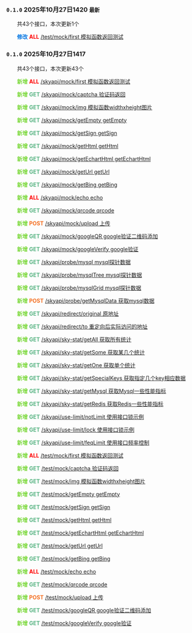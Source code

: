 ### `0.1.0` 2025年10月27日1420 `最新`

&ensp;&ensp;&ensp;&ensp;共43个接口，本次更新1个

&ensp;&ensp;&ensp;&ensp;<span style="font-weight: bold;color: #0075e2;">修改</span> <span style="font-weight: bold;color: red;">ALL</span> [/test/mock/first 模拟函数返回测试](/apis/newest/test_mock?id=%E6%A8%A1%E6%8B%9F%E5%87%BD%E6%95%B0%E8%BF%94%E5%9B%9E%E6%B5%8B%E8%AF%95)

### `0.1.0` 2025年10月27日1417 

&ensp;&ensp;&ensp;&ensp;共43个接口，本次更新43个

&ensp;&ensp;&ensp;&ensp;<span style="font-weight: bold;color: #7ad839;">新增</span> <span style="font-weight: bold;color: red;">ALL</span> [/skyapi/mock/first 模拟函数返回测试](/apis/20251027142016/skyapi_mock?id=%E6%A8%A1%E6%8B%9F%E5%87%BD%E6%95%B0%E8%BF%94%E5%9B%9E%E6%B5%8B%E8%AF%95)

&ensp;&ensp;&ensp;&ensp;<span style="font-weight: bold;color: #7ad839;">新增</span> <span style="font-weight: bold;color: #57b382;">GET</span> [/skyapi/mock/captcha 验证码返回](/apis/20251027142016/skyapi_mock?id=%E9%AA%8C%E8%AF%81%E7%A0%81%E8%BF%94%E5%9B%9E)

&ensp;&ensp;&ensp;&ensp;<span style="font-weight: bold;color: #7ad839;">新增</span> <span style="font-weight: bold;color: #57b382;">GET</span> [/skyapi/mock/img 模拟函数widthxheight图片](/apis/20251027142016/skyapi_mock?id=%E6%A8%A1%E6%8B%9F%E5%87%BD%E6%95%B0widthxheight%E5%9B%BE%E7%89%87)

&ensp;&ensp;&ensp;&ensp;<span style="font-weight: bold;color: #7ad839;">新增</span> <span style="font-weight: bold;color: #57b382;">GET</span> [/skyapi/mock/getEmpty getEmpty](/apis/20251027142016/skyapi_mock?id=getEmpty)

&ensp;&ensp;&ensp;&ensp;<span style="font-weight: bold;color: #7ad839;">新增</span> <span style="font-weight: bold;color: #57b382;">GET</span> [/skyapi/mock/getSign getSign](/apis/20251027142016/skyapi_mock?id=getSign)

&ensp;&ensp;&ensp;&ensp;<span style="font-weight: bold;color: #7ad839;">新增</span> <span style="font-weight: bold;color: #57b382;">GET</span> [/skyapi/mock/getHtml getHtml](/apis/20251027142016/skyapi_mock?id=getHtml)

&ensp;&ensp;&ensp;&ensp;<span style="font-weight: bold;color: #7ad839;">新增</span> <span style="font-weight: bold;color: #57b382;">GET</span> [/skyapi/mock/getEchartHtml getEchartHtml](/apis/20251027142016/skyapi_mock?id=getEchartHtml)

&ensp;&ensp;&ensp;&ensp;<span style="font-weight: bold;color: #7ad839;">新增</span> <span style="font-weight: bold;color: #57b382;">GET</span> [/skyapi/mock/getUrl getUrl](/apis/20251027142016/skyapi_mock?id=getUrl)

&ensp;&ensp;&ensp;&ensp;<span style="font-weight: bold;color: #7ad839;">新增</span> <span style="font-weight: bold;color: #57b382;">GET</span> [/skyapi/mock/getBing getBing](/apis/20251027142016/skyapi_mock?id=getBing)

&ensp;&ensp;&ensp;&ensp;<span style="font-weight: bold;color: #7ad839;">新增</span> <span style="font-weight: bold;color: red;">ALL</span> [/skyapi/mock/echo echo](/apis/20251027142016/skyapi_mock?id=echo)

&ensp;&ensp;&ensp;&ensp;<span style="font-weight: bold;color: #7ad839;">新增</span> <span style="font-weight: bold;color: #57b382;">GET</span> [/skyapi/mock/qrcode qrcode](/apis/20251027142016/skyapi_mock?id=qrcode)

&ensp;&ensp;&ensp;&ensp;<span style="font-weight: bold;color: #7ad839;">新增</span> <span style="font-weight: bold;color: #f47023;">POST</span> [/skyapi/mock/upload 上传](/apis/20251027142016/skyapi_mock?id=%E4%B8%8A%E4%BC%A0)

&ensp;&ensp;&ensp;&ensp;<span style="font-weight: bold;color: #7ad839;">新增</span> <span style="font-weight: bold;color: #57b382;">GET</span> [/skyapi/mock/googleQR google验证二维码添加](/apis/20251027142016/skyapi_mock?id=google%E9%AA%8C%E8%AF%81%E4%BA%8C%E7%BB%B4%E7%A0%81%E6%B7%BB%E5%8A%A0)

&ensp;&ensp;&ensp;&ensp;<span style="font-weight: bold;color: #7ad839;">新增</span> <span style="font-weight: bold;color: #57b382;">GET</span> [/skyapi/mock/googleVerify google验证](/apis/20251027142016/skyapi_mock?id=google%E9%AA%8C%E8%AF%81)

&ensp;&ensp;&ensp;&ensp;<span style="font-weight: bold;color: #7ad839;">新增</span> <span style="font-weight: bold;color: #57b382;">GET</span> [/skyapi/probe/mysql mysql探针数据](/apis/20251027142016/skyapi_probe?id=mysql%E6%8E%A2%E9%92%88%E6%95%B0%E6%8D%AE)

&ensp;&ensp;&ensp;&ensp;<span style="font-weight: bold;color: #7ad839;">新增</span> <span style="font-weight: bold;color: #57b382;">GET</span> [/skyapi/probe/mysqlTree mysql探针数据](/apis/20251027142016/skyapi_probe?id=mysql%E6%8E%A2%E9%92%88%E6%95%B0%E6%8D%AE)

&ensp;&ensp;&ensp;&ensp;<span style="font-weight: bold;color: #7ad839;">新增</span> <span style="font-weight: bold;color: #57b382;">GET</span> [/skyapi/probe/mysqlGrid mysql探针数据](/apis/20251027142016/skyapi_probe?id=mysql%E6%8E%A2%E9%92%88%E6%95%B0%E6%8D%AE)

&ensp;&ensp;&ensp;&ensp;<span style="font-weight: bold;color: #7ad839;">新增</span> <span style="font-weight: bold;color: #f47023;">POST</span> [/skyapi/probe/getMysqlData 获取mysql数据](/apis/20251027142016/skyapi_probe?id=%E8%8E%B7%E5%8F%96mysql%E6%95%B0%E6%8D%AE)

&ensp;&ensp;&ensp;&ensp;<span style="font-weight: bold;color: #7ad839;">新增</span> <span style="font-weight: bold;color: #57b382;">GET</span> [/skyapi/redirect/original 原地址](/apis/20251027142016/skyapi_redirect?id=%E5%8E%9F%E5%9C%B0%E5%9D%80)

&ensp;&ensp;&ensp;&ensp;<span style="font-weight: bold;color: #7ad839;">新增</span> <span style="font-weight: bold;color: #57b382;">GET</span> [/skyapi/redirect/to 重定向后实际访问的地址](/apis/20251027142016/skyapi_redirect?id=%E9%87%8D%E5%AE%9A%E5%90%91%E5%90%8E%E5%AE%9E%E9%99%85%E8%AE%BF%E9%97%AE%E7%9A%84%E5%9C%B0%E5%9D%80)

&ensp;&ensp;&ensp;&ensp;<span style="font-weight: bold;color: #7ad839;">新增</span> <span style="font-weight: bold;color: #57b382;">GET</span> [/skyapi/sky-stat/getAll 获取所有统计](/apis/20251027142016/skyapi_sky-stat?id=%E8%8E%B7%E5%8F%96%E6%89%80%E6%9C%89%E7%BB%9F%E8%AE%A1)

&ensp;&ensp;&ensp;&ensp;<span style="font-weight: bold;color: #7ad839;">新增</span> <span style="font-weight: bold;color: #57b382;">GET</span> [/skyapi/sky-stat/getSome 获取某几个统计](/apis/20251027142016/skyapi_sky-stat?id=%E8%8E%B7%E5%8F%96%E6%9F%90%E5%87%A0%E4%B8%AA%E7%BB%9F%E8%AE%A1)

&ensp;&ensp;&ensp;&ensp;<span style="font-weight: bold;color: #7ad839;">新增</span> <span style="font-weight: bold;color: #57b382;">GET</span> [/skyapi/sky-stat/getOne 获取单个统计](/apis/20251027142016/skyapi_sky-stat?id=%E8%8E%B7%E5%8F%96%E5%8D%95%E4%B8%AA%E7%BB%9F%E8%AE%A1)

&ensp;&ensp;&ensp;&ensp;<span style="font-weight: bold;color: #7ad839;">新增</span> <span style="font-weight: bold;color: #57b382;">GET</span> [/skyapi/sky-stat/getSpecialKeys 获取指定几个key相应数据](/apis/20251027142016/skyapi_sky-stat?id=%E8%8E%B7%E5%8F%96%E6%8C%87%E5%AE%9A%E5%87%A0%E4%B8%AAkey%E7%9B%B8%E5%BA%94%E6%95%B0%E6%8D%AE)

&ensp;&ensp;&ensp;&ensp;<span style="font-weight: bold;color: #7ad839;">新增</span> <span style="font-weight: bold;color: #57b382;">GET</span> [/skyapi/sky-stat/getMysql 获取Mysql一些性能指标](/apis/20251027142016/skyapi_sky-stat?id=%E8%8E%B7%E5%8F%96Mysql%E4%B8%80%E4%BA%9B%E6%80%A7%E8%83%BD%E6%8C%87%E6%A0%87)

&ensp;&ensp;&ensp;&ensp;<span style="font-weight: bold;color: #7ad839;">新增</span> <span style="font-weight: bold;color: #57b382;">GET</span> [/skyapi/sky-stat/getRedis 获取Redis一些性能指标](/apis/20251027142016/skyapi_sky-stat?id=%E8%8E%B7%E5%8F%96Redis%E4%B8%80%E4%BA%9B%E6%80%A7%E8%83%BD%E6%8C%87%E6%A0%87)

&ensp;&ensp;&ensp;&ensp;<span style="font-weight: bold;color: #7ad839;">新增</span> <span style="font-weight: bold;color: #57b382;">GET</span> [/skyapi/use-limit/notLimit 使用接口锁示例](/apis/20251027142016/skyapi_use-limit?id=%E4%BD%BF%E7%94%A8%E6%8E%A5%E5%8F%A3%E9%94%81%E7%A4%BA%E4%BE%8B)

&ensp;&ensp;&ensp;&ensp;<span style="font-weight: bold;color: #7ad839;">新增</span> <span style="font-weight: bold;color: #57b382;">GET</span> [/skyapi/use-limit/lock 使用接口锁示例](/apis/20251027142016/skyapi_use-limit?id=%E4%BD%BF%E7%94%A8%E6%8E%A5%E5%8F%A3%E9%94%81%E7%A4%BA%E4%BE%8B)

&ensp;&ensp;&ensp;&ensp;<span style="font-weight: bold;color: #7ad839;">新增</span> <span style="font-weight: bold;color: #57b382;">GET</span> [/skyapi/use-limit/feqLimit 使用接口频率控制](/apis/20251027142016/skyapi_use-limit?id=%E4%BD%BF%E7%94%A8%E6%8E%A5%E5%8F%A3%E9%A2%91%E7%8E%87%E6%8E%A7%E5%88%B6)

&ensp;&ensp;&ensp;&ensp;<span style="font-weight: bold;color: #7ad839;">新增</span> <span style="font-weight: bold;color: red;">ALL</span> [/test/mock/first 模拟函数返回测试](/apis/20251027142016/test_mock?id=%E6%A8%A1%E6%8B%9F%E5%87%BD%E6%95%B0%E8%BF%94%E5%9B%9E%E6%B5%8B%E8%AF%95)

&ensp;&ensp;&ensp;&ensp;<span style="font-weight: bold;color: #7ad839;">新增</span> <span style="font-weight: bold;color: #57b382;">GET</span> [/test/mock/captcha 验证码返回](/apis/20251027142016/test_mock?id=%E9%AA%8C%E8%AF%81%E7%A0%81%E8%BF%94%E5%9B%9E)

&ensp;&ensp;&ensp;&ensp;<span style="font-weight: bold;color: #7ad839;">新增</span> <span style="font-weight: bold;color: #57b382;">GET</span> [/test/mock/img 模拟函数widthxheight图片](/apis/20251027142016/test_mock?id=%E6%A8%A1%E6%8B%9F%E5%87%BD%E6%95%B0widthxheight%E5%9B%BE%E7%89%87)

&ensp;&ensp;&ensp;&ensp;<span style="font-weight: bold;color: #7ad839;">新增</span> <span style="font-weight: bold;color: #57b382;">GET</span> [/test/mock/getEmpty getEmpty](/apis/20251027142016/test_mock?id=getEmpty)

&ensp;&ensp;&ensp;&ensp;<span style="font-weight: bold;color: #7ad839;">新增</span> <span style="font-weight: bold;color: #57b382;">GET</span> [/test/mock/getSign getSign](/apis/20251027142016/test_mock?id=getSign)

&ensp;&ensp;&ensp;&ensp;<span style="font-weight: bold;color: #7ad839;">新增</span> <span style="font-weight: bold;color: #57b382;">GET</span> [/test/mock/getHtml getHtml](/apis/20251027142016/test_mock?id=getHtml)

&ensp;&ensp;&ensp;&ensp;<span style="font-weight: bold;color: #7ad839;">新增</span> <span style="font-weight: bold;color: #57b382;">GET</span> [/test/mock/getEchartHtml getEchartHtml](/apis/20251027142016/test_mock?id=getEchartHtml)

&ensp;&ensp;&ensp;&ensp;<span style="font-weight: bold;color: #7ad839;">新增</span> <span style="font-weight: bold;color: #57b382;">GET</span> [/test/mock/getUrl getUrl](/apis/20251027142016/test_mock?id=getUrl)

&ensp;&ensp;&ensp;&ensp;<span style="font-weight: bold;color: #7ad839;">新增</span> <span style="font-weight: bold;color: #57b382;">GET</span> [/test/mock/getBing getBing](/apis/20251027142016/test_mock?id=getBing)

&ensp;&ensp;&ensp;&ensp;<span style="font-weight: bold;color: #7ad839;">新增</span> <span style="font-weight: bold;color: red;">ALL</span> [/test/mock/echo echo](/apis/20251027142016/test_mock?id=echo)

&ensp;&ensp;&ensp;&ensp;<span style="font-weight: bold;color: #7ad839;">新增</span> <span style="font-weight: bold;color: #57b382;">GET</span> [/test/mock/qrcode qrcode](/apis/20251027142016/test_mock?id=qrcode)

&ensp;&ensp;&ensp;&ensp;<span style="font-weight: bold;color: #7ad839;">新增</span> <span style="font-weight: bold;color: #f47023;">POST</span> [/test/mock/upload 上传](/apis/20251027142016/test_mock?id=%E4%B8%8A%E4%BC%A0)

&ensp;&ensp;&ensp;&ensp;<span style="font-weight: bold;color: #7ad839;">新增</span> <span style="font-weight: bold;color: #57b382;">GET</span> [/test/mock/googleQR google验证二维码添加](/apis/20251027142016/test_mock?id=google%E9%AA%8C%E8%AF%81%E4%BA%8C%E7%BB%B4%E7%A0%81%E6%B7%BB%E5%8A%A0)

&ensp;&ensp;&ensp;&ensp;<span style="font-weight: bold;color: #7ad839;">新增</span> <span style="font-weight: bold;color: #57b382;">GET</span> [/test/mock/googleVerify google验证](/apis/20251027142016/test_mock?id=google%E9%AA%8C%E8%AF%81)

